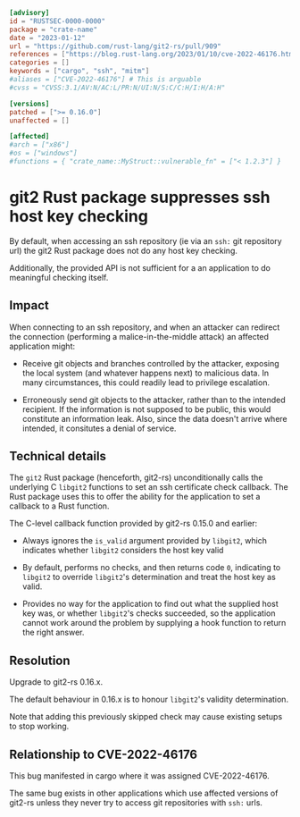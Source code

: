 ```toml
[advisory]
id = "RUSTSEC-0000-0000"
package = "crate-name"
date = "2023-01-12"
url = "https://github.com/rust-lang/git2-rs/pull/909"
references = ["https://blog.rust-lang.org/2023/01/10/cve-2022-46176.html"]
categories = []
keywords = ["cargo", "ssh", "mitm"]
#aliases = ["CVE-2022-46176"] # This is arguable
#cvss = "CVSS:3.1/AV:N/AC:L/PR:N/UI:N/S:C/C:H/I:H/A:H"

[versions]
patched = [">= 0.16.0"]
unaffected = []

[affected]
#arch = ["x86"]
#os = ["windows"]
#functions = { "crate_name::MyStruct::vulnerable_fn" = ["< 1.2.3"] }
```

# git2 Rust package suppresses ssh host key checking

By default, when accessing an ssh repository
(ie via an `ssh:` git repository url)
the git2 Rust package does not do any host key checking.

Additionally,
the provided API is not sufficient for a an application
to do meaningful checking itself.

## Impact

When connecting to an ssh repository,
and when an attacker can redirect the connection
(performing a malice-in-the-middle attack)
an affected application might:

 * Receive git objects and branches controlled by the attacker,
   exposing the local system (and whatever happens next)
   to malicious data.
   In many circumstances,
   this could readily lead to privilege escalation.

 * Erroneously send git objects to the attacker,
   rather than to the intended recipient.
   If the information is not supposed to be public,
   this would constitute an information leak.
   Also, since the data doesn't arrive where intended,
   it consitutes a denial of service.

## Technical details

The `git2` Rust package (henceforth, git2-rs)
unconditionally calls the underlying C `libgit2` functions to set
an ssh certificate check callback.
The Rust package uses this to offer
the ability for the application to set a callback to a Rust function.

The C-level callback function provided by git2-rs 0.15.0 and earlier:

 * Always ignores the `is_valid` argument provided by `libgit2`,
   which indicates whether `libgit2` considers the host key valid

 * By default, performs no checks, and then
   returns code `0`,
   indicating to `libgit2` to override `libgit2`'s determination
   and treat the host key as valid.

 * Provides no way for the application to find out
   what the supplied host key was,
   or whether `libgit2`'s checks succeeded,
   so the application cannot work around the problem
   by supplying a hook function to return the right answer.

## Resolution

Upgrade to git2-rs 0.16.x.

The default behaviour in 0.16.x is to
honour `libgit2`'s validity determination.

Note that adding this previously skipped check
may cause existing setups to stop working.

## Relationship to CVE-2022-46176

This bug manifested in cargo where it was assigned CVE-2022-46176.

The same bug exists in other applications which use
affected versions of git2-rs
unless they never try to access git repositories with `ssh:` urls.
